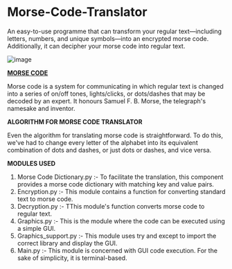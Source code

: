 # Morse-Code-Translator

An easy-to-use programme that can transform your regular text—including letters, numbers, and unique symbols—into an encrypted morse code. Additionally, it can decipher your morse code into regular text.

![image](https://user-images.githubusercontent.com/104716226/201341934-332824a4-0d49-4f08-9729-5d07663aa4ba.png)


<b><u> MORSE CODE </u></b>

Morse code is a system for communicating in which regular text is changed into a series of on/off tones, lights/clicks, or dots/dashes that may be decoded by an expert. It honours Samuel F. B. Morse, the telegraph's namesake and inventor.

<b>ALGORITHM FOR MORSE CODE TRANSLATOR</b>

Even the algorithm for translating morse code is straightforward. To do this, we've had to change every letter of the alphabet into its equivalent combination of dots and dashes, or just dots or dashes, and vice versa.

<b>MODULES USED</b>

1. Morse Code Dictionary.py  :- To facilitate the translation, this component provides a morse code dictionary with matching key and value pairs.
2. Encryption.py  :- This module contains a function for converting standard text to morse code.
3. Decryption.py  :- TThis module's function converts morse code to regular text.
4. Graphics.py         :- This is the module where the code can be executed using a simple GUI.
5. Graphics_support.py :- This module uses try and except to import the correct library and display the GUI.
6. Main.py         :- This module is concerned with GUI code execution. For the sake of simplicity, it is terminal-based.


